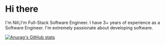 # Hi there

I'm Niti,I'm Full-Stack Software Engineer. I have 3+ years of experience as a Software Engineer. I'm extremely passionate about developing software.

[![Anurag's GitHub stats](https://github-readme-stats.vercel.app/api?username=nitimk)](https://github.com/anuraghazra/github-readme-stats)
